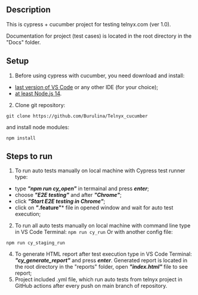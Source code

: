 ## Description 
This is cypress + cucumber project for testing telnyx.com (ver 1.0).

Documentation for project (test cases) is located in the root directory in the "Docs" folder.
## Setup
1. Before using cypress with cucumber, you need download and install:
- [last version of VS Code](https://code.visualstudio.com/) or any other IDE (for your choice);
- [at least Node.js 14](https://nodejs.org/uk/download/).
2. Clone git repository:
``` console
git clone https://github.com/Burulina/Telnyx_cucumber
```
and install node modules:
``` console
npm install
```
## Steps to run
1. To run auto tests manually on local machine with Cypress test runner type:
- type ***"npm run cy_open"*** in termainal and press ***enter***;
- choose ***"E2E testing"*** and after ***"Chrome"***;
- click ***"Start E2E testing in Chrome"***;
- click on ***"*.feature"*** file in opened window and wait for auto test execution;


2. To run all auto tests manually on local machine with command line type in VS Code Terminal:
`npm run cy_run`
Or with another config file:
~~~
npm run cy_staging_run
~~~


4. To generate HTML report after test execution type in VS Code Terminal:
 ***"cy_generate_report"*** and press ***enter***. 
 Generated report is located in the root directory in the "reports" folder, open ***"index.html"*** file to see report;  
5. Project included .yml file, which run auto tests from telnyx project in GitHub actions after every push on main branch of repository.
